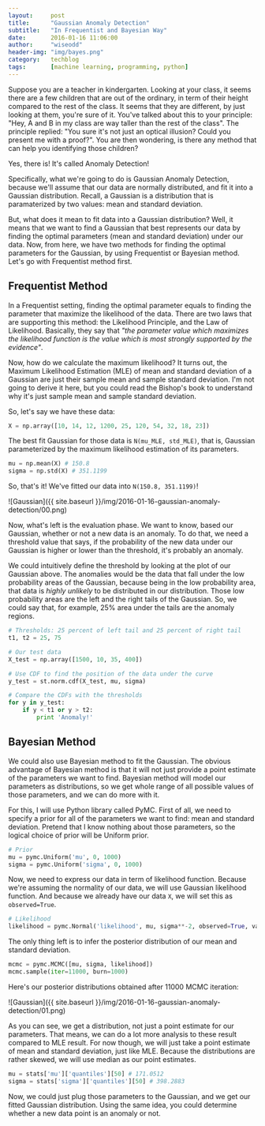 ```yaml
---
layout:     post
title:      "Gaussian Anomaly Detection"
subtitle:   "In Frequentist and Bayesian Way"
date:       2016-01-16 11:06:00
author:     "wiseodd"
header-img: "img/bayes.png"
category:   techblog
tags:       [machine learning, programming, python]
---
```


Suppose you are a teacher in kindergarten. Looking at your class, it seems there are a few children that are out of the ordinary, in term of their height compared to the rest of the class. It seems that they are different, by just looking at them, you're sure of it. You've talked about this to your principle: "Hey, A and B in my class are way taller than the rest of the class". The principle replied: "You sure it's not just an optical illusion? Could you present me with a proof?". You are then wondering, is there any method that can help you identifying those children?

Yes, there is! It's called Anomaly Detection!

Specifically, what we're going to do is Gaussian Anomaly Detection, because we'll assume that our data are normally distributed, and fit it into a Gaussian distribution. Recall, a Gaussian is a distribution that is paramaterized by two values: mean and standard deviation.

But, what does it mean to fit data into a Gaussian distribution? Well, it means that we want to find a Gaussian that best represents our data by finding the optimal parameters (mean and standard deviation) under our data. Now, from here, we have two methods for finding the optimal parameters for the Gaussian, by using Frequentist or Bayesian method. Let's go with Frequentist method first.

<h2 class="section-header">Frequentist Method</h2>

In a Frequentist setting, finding the optimal parameter equals to finding the parameter that maximize the likelihood of the data. There are two laws that are supporting this method: the Likelihood Principle, and the Law of Likelihood. Basically, they say that _"the parameter value which maximizes the likelihood function is the value which is most strongly supported by the evidence"_.

Now, how do we calculate the maximum likelihood? It turns out, the Maximum Likelihood Estimation (MLE) of mean and standard deviation of a Gaussian are just their sample mean and sample standard deviation. I'm not going to derive it here, but you could read the Bishop's book to understand why it's just sample mean and sample standard deviation.

So, let's say we have these data:

``` python
X = np.array([10, 14, 12, 1200, 25, 120, 54, 32, 18, 23])
```

The best fit Gaussian for those data is `N(mu_MLE, std_MLE)`, that is, Gaussian parameterized by the maximum likelihood estimation of its parameters.

``` python
mu = np.mean(X) # 150.8
sigma = np.std(X) # 351.1199
```

So, that's it! We've fitted our data into `N(150.8, 351.1199)`!

![Gaussian]({{ site.baseurl }}/img/2016-01-16-gaussian-anomaly-detection/00.png)

Now, what's left is the evaluation phase. We want to know, based our Gaussian, whether or not a new data is an anomaly. To do that, we need a threshold value that says, if the probability of the new data under our Gaussian is higher or lower than the threshold, it's probably an anomaly.

We could intuitively define the threshold by looking at the plot of our Gaussian above. The anomalies would be the data that fall under the low probability areas of the Gaussian, because being in the low probability area, that data is _highly unlikely_ to be distributed in our distribution. Those low probability areas are the left and the right tails of the Gaussian. So, we could say that, for example, 25% area under the tails are the anomaly regions.

``` python
# Thresholds: 25 percent of left tail and 25 percent of right tail
t1, t2 = 25, 75

# Our test data
X_test = np.array([1500, 10, 35, 400])

# Use CDF to find the position of the data under the curve
y_test = st.norm.cdf(X_test, mu, sigma)

# Compare the CDFs with the thresholds
for y in y_test:
    if y < t1 or y > t2:
        print 'Anomaly!'
```
<p></p>

<h2 class="section-header">Bayesian Method</h2>

We could also use Bayesian method to fit the Gaussian. The obvious advantage of Bayesian method is that it will not just provide a point estimate of the parameters we want to find. Bayesian method will model our parameters as distributions, so we get whole range of all possible values of those parameters, and we can do more with it.

For this, I will use Python library called PyMC. First of all, we need to specify a prior for all of the parameters we want to find: mean and standard deviation. Pretend that I know nothing about those parameters, so the logical choice of prior will be Uniform prior.

``` python
# Prior
mu = pymc.Uniform('mu', 0, 1000)
sigma = pymc.Uniform('sigma', 0, 1000)
```

Now, we need to express our data in term of likelihood function. Because we're assuming the normality of our data, we will use Gaussian likelihood function. And because we already have our data `X`, we will set this as `observed=True`.

``` python
# Likelihood
likelihood = pymc.Normal('likelihood', mu, sigma**-2, observed=True, value=X)
```

The only thing left is to infer the posterior distribution of our mean and standard deviation.

``` python
mcmc = pymc.MCMC([mu, sigma, likelihood])
mcmc.sample(iter=11000, burn=1000)
```

Here's our posterior distributions obtained after 11000 MCMC iteration:

![Gaussian]({{ site.baseurl }}/img/2016-01-16-gaussian-anomaly-detection/01.png)

As you can see, we get a distribution, not just a point estimate for our parameters. That means, we can do a lot more analysis to these result compared to MLE result. For now though, we will just take a point estimate of mean and standard deviation, just like MLE. Because the distributions are rather skewed, we will use median as our point estimates.

``` python
mu = stats['mu']['quantiles'][50] # 171.0512
sigma = stats['sigma']['quantiles'][50] # 398.2883
```

Now, we could just plug those parameters to the Gaussian, and we get our fitted Gaussian distribution. Using the same idea, you could determine whether a new data point is an anomaly or not.
